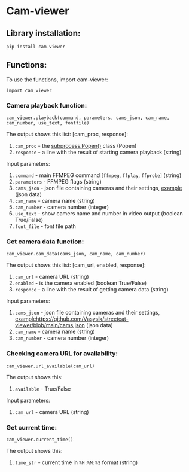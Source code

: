 # Cam-viewer
## Library installation:
```
pip install cam-viewer
```
## Functions:
To use the functions, import cam-viewer:
```
import cam_viewer
```
### Camera playback function:
```
cam_viewer.playback(command, parameters, cams_json, cam_name, cam_number, use_text, fontfile)
```
The output shows this list: [cam_proc, response]:
  1) ```cam_proc``` - the [subprocess.Popen()](https://docs.python.org/3/library/subprocess.html#subprocess.Popen) class (Popen)
  2) ```responce``` - a line with the result of starting camera playback (string)

Input parameters:
  1) ```command``` - main FFMPEG command [```ffmpeg```, ```ffplay```, ```ffprobe```] (string)
  2) ```parameters``` - FFMPEG flags (string)
  3) ```cams_json``` - json file containing cameras and their settings, [example](https://github.com/Vasysik/streetcat-viewer/blob/main/cams.json) (json data)
  4) ```cam_name``` - camera name (string)
  5) ```cam_number``` - camera number (integer)
  6) ```use_text``` - show camers name and number in video output (boolean True/False)
  7) ```font_file``` - font file path

### Get camera data function:
```
cam_viewer.cam_data(cams_json, cam_name, cam_number)
```
The output shows this list: [cam_url, enabled, response]:
  1) ```cam_url``` - camera URL (string)
  2) ```enabled``` - is the camera enabled (boolean True/False)
  3) ```responce``` - a line with the result of getting camera data (string)

Input parameters:
  1) ```cams_json``` - json file containing cameras and their settings, [example](https://github.com/Vasysik/streetcat-viewer/blob/main/cams.json)https://github.com/Vasysik/streetcat-viewer/blob/main/cams.json (json data)
  2) ```cam_name``` - camera name (string)
  3) ```cam_number``` - camera number (integer)

### Checking camera URL for availability:
```
cam_viewer.url_available(cam_url)
```
The output shows this: 
  1) ```available``` - True/False

Input parameters:
  1) ```cam_url``` - camera URL (string)

### Get current time:
```
cam_viewer.current_time()
```
The output shows this: 
  1) ```time_str``` - current time in ```%H:%M:%S``` format (string)
